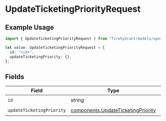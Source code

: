 # UpdateTicketingPriorityRequest

## Example Usage

```typescript
import { UpdateTicketingPriorityRequest } from "firehydrant/models/operations";

let value: UpdateTicketingPriorityRequest = {
  id: "<id>",
  updateTicketingPriority: {},
};
```

## Fields

| Field                                                                                    | Type                                                                                     | Required                                                                                 | Description                                                                              |
| ---------------------------------------------------------------------------------------- | ---------------------------------------------------------------------------------------- | ---------------------------------------------------------------------------------------- | ---------------------------------------------------------------------------------------- |
| `id`                                                                                     | *string*                                                                                 | :heavy_check_mark:                                                                       | N/A                                                                                      |
| `updateTicketingPriority`                                                                | [components.UpdateTicketingPriority](../../models/components/updateticketingpriority.md) | :heavy_check_mark:                                                                       | N/A                                                                                      |
